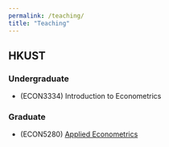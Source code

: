 ```yaml
---
permalink: /teaching/
title: "Teaching"
---
```


## HKUST
### Undergraduate
- (ECON3334) Introduction to Econometrics
### Graduate
- (ECON5280) [Applied Econometrics](https://github.com/junlong-feng/econ5280)